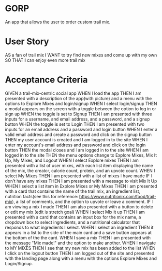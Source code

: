 # GORP
An app that allows the user to order custom trail mix.

# User Story

AS a fan of trail mix
I WANT to try find new mixes and come up with my own
SO THAT I can enjoy even more trail mix

# Acceptance Criteria

GIVEN a trail-mix-centric social app
WHEN I load the app
THEN I am presented with a description of the app(with picture) and a menu with the options to Explore Mixes and login/signup
WHEN I select login/signup
THEN a modal appears on the screen with a toggle between the option to log in or sign up
WHEN the toggle is set to Signup
THEN I am presented with three inputs for a username, and email address, and a password, and a signup button
WHEN the toggle is set to Login
THEN I am presented with two inputs for an email address and a password and login button
WHEN I enter a valid email address and create a password and click on the signup button
THEN my user account is created and I am logged in to the site
WHEN I enter my account's email address and password and click on the login button
THEN the modal closes and I am logged in to the site
WHEN I am logged in to the site
THEN the menu options change to Explore Mixes, Mix It Up, My Mixes, and Logout
WHEN I select Explore mixes
THEN I am presented with a list of user mixes, with each list item displaying the name of the mix, the creator, calorie count, protein, and an upvote count.
WHEN I select My Mixes
THEN I am presented with a list of mixes I have made
IF I don't have any mixes
THEN I am presented with a message to visit Mix It Up
WHEN I select a list item in Explore Mixes or My Mixes
THEN I am presented with a card that contains the name of the trail mix, an ingredient list, nutrition facts(see this for reference: https://www.nutritionix.com/food/trail-mix), a list of comments, and the option to upvote or leave a comment.
IF I am viewing a mix I made
THEN I am also presented with a button to delete or edit my mix (edit is stretch goal)
WHEN I select Mix it up
THEN I am presented with a card that contains an input box for the mix name, a dropdown box to select ingredients, and a nutritional calculator that responds to what ingredients I select.
WHEN I select an ingredient
THEN it appears in a list to the side of the main card and a save button appears at the bottom of the the card.
WHEN I save a mix
THEN I am presented with the message "Mix made!" and the option to make another.
WHEN I navigate to MY MIXES
THEN I see that my new mix has been added to the list
WHEN I click on the logout button
THEN I am logged out of the site and presented with the landing page along with a menu with the options Explore Mixes and Login/Signup.